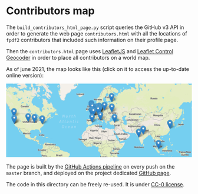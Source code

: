 # Contributors map

The `build_contributors_html_page.py` script queries the GitHub v3 API
in order to generate the web page `contributors.html` with all the locations
of `fpdf2` contributors that included such information on their profile page.

Then the `contributors.html` page uses [LeafletJS](https://leafletjs.com)
and [Leaflet Control Geocoder](https://github.com/perliedman/leaflet-control-geocoder)
in order to place all contributors on a world map.

As of june 2021, the map looks like this (click on it to access the up-to-date online version):

[![Contributors map](contributors-map-small.png)](https://pyfpdf.github.io/fpdf2/contributors.html)

The page is built by the [GitHub Actions pipeline](https://github.com/PyFPDF/fpdf2/blob/master/.github/workflows/continuous-integration-workflow.yml#L62)
on every push on the `master` branch, and deployed on the project dedicated [GitHub page](https://pages.github.com).

The code in this directory can be freely re-used.
It is under [CC-0 license](https://creativecommons.org/publicdomain/zero/1.0/deed.en).
